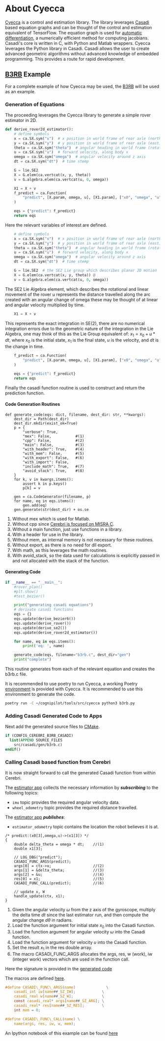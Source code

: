 # About Cyecca

[Cyecca](https://github.com/cognipilot/cyecca) is a control and estimation library.  The library leverages [Casadi](http://casadi.org/) based equation graphs and can be thought of the control and estimation equivalent of TensorFlow. The equation graph is used for [automatic differentiation](https://en.wikipedia.org/wiki/Automatic_differentiation), a numerically efficient method for computing jacobians. Casadi's core is written in C, with Python and Matlab wrappers. Cyecca leverages the Python library in Casadi. Casadi allows the user to create advanced geometric algorithms without advanced knowledge of embedded programming. This provides a route for rapid development.

## [B3RB](../../reference_systems/b3rb/about.md) Example

For a complete example of how Cyecca may be used, the [B3RB](https://github.com/CogniPilot/cerebri/tree/25497bf9960c6ca74e98c1709d34c756ac4395a9/app/b3rb/src/casadi/) will be used as an example.

### Generation of Equations

The proceeding leverages the Cyecca library to generate a simple rover estimator in 2D.

```python title="Derive Rover Estimator:"
def derive_rover2d_estimator():
    # define symbols
    x = ca.SX.sym("x")  # x position in world frame of rear axle (north)
    y = ca.SX.sym("y")  # y position in world frame of rear axle (east)
    theta = ca.SX.sym("theta")  # angular heading in world frame (rotation about down)
    u = ca.SX.sym("u")  # forward velocity, along body x
    omega = ca.SX.sym("omega")  # angular velocity around z axis
    dt = ca.SX.sym("dt")  # time stemp

    G = lie.SE2
    X = G.elem(ca.vertcat(x, y, theta))
    v = G.algebra.elem(ca.vertcat(u, 0, omega))

    X1 = X + v
    f_predict = ca.Function(
        "predict", [X.param, omega, u], [X1.param], ["x0", "omega", "u"], ["x1"]
    )

    eqs = {"predict": f_predict}
    return eqs
```

Here the relevant variables of interest are defined.
```python title="Relevant variables of interest:"
    # define symbols
    x = ca.SX.sym("x")  # x position in world frame of rear axle (north)
    y = ca.SX.sym("y")  # y position in world frame of rear axle (east)
    theta = ca.SX.sym("theta")  # angular heading in world frame (rotation about down)
    u = ca.SX.sym("u")  # forward velocity, along body x
    omega = ca.SX.sym("omega")  # angular velocity around z axis
    dt = ca.SX.sym("dt")  # time stemp
```


```python title="SE2 Lie Algebra element:"
    G = lie.SE2  # the SE2 Lie group which describes planar 2D motion
    X = G.elem(ca.vertcat(x, y, theta)) @ 
    v = G.algebra.elem(ca.vertcat(u, 0, omega))
```

The SE2 Lie Algebra element, which describes the rotational and linear movement of the rover
u represents the distance travelled along the arc created with an angular change of omega
these may be thought of at linear and angular velocity multiplied by time.


```python
    X1 = X + v
```

This represents the exact integration in SE(2), there are no numerical integration errors
due to the geometric nature of the integration in the Lie Algebra, one may think of this as 
the Lie Group equivalent of: $x_1 = x_0 + u*dt$, where $x_0$ is the initial state, $x_1$ is the final state, $u$ is the velocity, and $dt$ is the change in time.


```python
    f_predict = ca.Function(
        "predict", [X.param, omega, u], [X1.param], ["x0", "omega", "u"], ["x1"]
    )

    eqs = {"predict": f_predict}
    return eqs
```

Finally the casadi function routine is used to construct and return the prediction function.


#### Code Generation Routines

``` { .py .annotate .no-copy title="Generate code:"}
def generate_code(eqs: dict, filename, dest_dir: str, **kwargs):
    dest_dir = Path(dest_dir)
    dest_dir.mkdir(exist_ok=True)
    p = {
        "verbose": True,
        "mex": False,           #(1)
        "cpp": False,           #(2)
        "main": False,          #(3)
        "with_header": True,    #(4)
        "with_mem": False,      #(5)
        "with_export": False,   #(6)
        "with_import": False,
        "include_math": True,   #(7)
        "avoid_stack": True,    #(8)
    }
    for k, v in kwargs.items():
        assert k in p.keys()
        p[k] = v

    gen = ca.CodeGenerator(filename, p)
    for name, eq in eqs.items():
        gen.add(eq)
    gen.generate(str(dest_dir) + os.se
```

1. Without mex which is used for Matlab.
2. Without cpp since [Cerebri is focused on MISRA C](../../cerebri/about.md#layers-of-verificaiton-and-validation).
3. Without a main function, just use functions in a library.
4. With a header for use in the library.
5. Without mem, as internal memory is not necessary for these routines.
6. Without export, as there is no need for dll export.
7. With math, as this leverages the math routines.
8. With avoid_stack, so the data used for calculations is explicitly passed in and not allocated with the stack of the function.

#### Generating Code

```python
if __name__ == "__main__":
    #rover_plan()
    #plt.show()
    #test_bezier()

    print("generating casadi equations")
    # derivate casadi functions
    eqs = {}
    eqs.update(derive_bezier6())
    eqs.update(derive_rover())
    eqs.update(derive_se2())
    eqs.update(derive_rover2d_estimator())

    for name, eq in eqs.items():
        print('eq: ', name)

    generate_code(eqs, filename="b3rb.c", dest_dir="gen")
    print("complete")
```

This routine generates from each of the relevant equation and creates the b3rb.c file.

It is recommended to use poetry to run Cyecca, a working Poetry [environment](https://github.com/CogniPilot/cyecca/blob/3c23e2830f630872b464c6af3172872c8e1bb075/pyproject.toml) is provided with Cyecca. It is recommended to use this environment to generate the code.

```sh
poetry run -C ~/cognipilot/tools/src/cyecca python3 b3rb.py
```

### Adding Casadi Generated Code to Apps

Next add the generated source files to [CMake](https://github.com/CogniPilot/cerebri/blob/25497bf9960c6ca74e98c1709d34c756ac4395a9/app/b3rb/CMakeLists.txt).

```cmake
if (CONFIG_CEREBRI_B3RB_CASADI)
  list(APPEND SOURCE_FILES
    src/casadi/gen/b3rb.c)
endif()
```

### Calling Casadi based function from Cerebri

It is now straight forward to call the generated Casadi function from within Cerebri.

The [estimator app](https://github.com/CogniPilot/cerebri/blob/25497bf9960c6ca74e98c1709d34c756ac4395a9/app/b3rb/src/estimate.c) collects the necessary information by ***subscribing*** to the following topics:

  * `imu` topic provides the required angular velocity data.
  * `wheel_odometry` topic provides the required distance travelled.

The [estimator app](https://github.com/CogniPilot/cerebri/blob/25497bf9960c6ca74e98c1709d34c756ac4395a9/app/b3rb/src/estimate.c) ***publishes***:

  * `estimator_odometry` topic contains the location the robot believes it is at.


``` { .c .annotate .no-copy title="The Casadi function call:"}
/* predict:(x0[3],omega,u)->(x1[3]) */
{
    double delta_theta = omega * dt;    //(1)
    double x1[3];

    // LOG_DBG("predict");
    CASADI_FUNC_ARGS(predict);
    args[0] = ctx->x;                   //(2)
    args[1] = &delta_theta;             //(3)
    args[2] = &u;                       //(4)
    res[0] = x1;                        //(5)
    CASADI_FUNC_CALL(predict);          //(6)

    // update x, W
    handle_update(ctx, x1);
}
```

1. Given the angular velocity $\omega$ from the z axis of the gyroscope, multiply the delta time $dt$ since the last estimator run, and then compute the angular change $d\theta$ in radians. 
2. Load the function argument for initial state $x_0$ into the Casadi function.
3. Load the function argument for angular velocity $\omega$ into the Casadi function.
4. Load the function argument for velocity $u$ into the Casadi function.
5. Set the result $x_1$ in the res double array.
6. The macro CASADI_FUNC_ARGS allocates the args, res, w (work), iw (integer work) vectors which are used in the function call.

Here the signature is provided in the [generated code](https://github.com/CogniPilot/cerebri/blob/25497bf9960c6ca74e98c1709d34c756ac4395a9/app/b3rb/src/casadi/gen/b3rb.c#L1940)


The macros are defined [here](https://github.com/CogniPilot/cerebri/blob/25497bf9960c6ca74e98c1709d34c756ac4395a9/include/cerebri/core/casadi.h).

```c
#define CASADI\_FUNC\_ARGS(name)              \
    casadi_int iw[name##_SZ_IW];            \
    casadi_real w[name##_SZ_W];             \
    const casadi_real* args[name##_SZ_ARG]; \
    casadi_real* res[name##_SZ_RES];        \
    int mem = 0;

#define CASADI\_FUNC\_CALL(name) \
    name(args, res, iw, w, mem);
```

An Ipython notebook of this example can be found [here](https://github.com/CogniPilot/cyecca/blob/3c23e2830f630872b464c6af3172872c8e1bb075/notebook/Rover2DOdom.ipynb)
